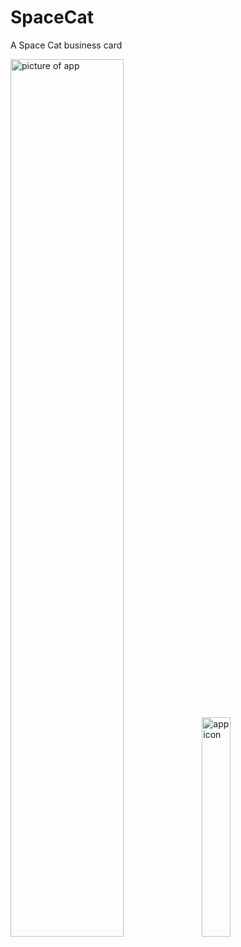 # SpaceCat

A Space Cat business card

<img src="https://user-images.githubusercontent.com/33101796/36384658-52a0e308-1590-11e8-9a18-e0a91806f759.jpg" alt="picture of app" width="60%"> <img src="https://user-images.githubusercontent.com/33101796/36384567-0251df10-1590-11e8-8c99-db53376cdef8.jpg" alt="app icon" width="30%">
